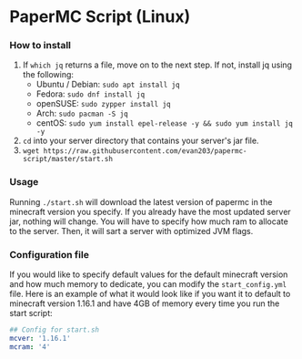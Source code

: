 # PaperMC Script (Linux)  
### How to install  
1. If `which jq` returns a file, move on to the next step. If not, install jq using the following:  
	- Ubuntu / Debian: `sudo apt install jq`
	- Fedora: `sudo dnf install jq` 
	- openSUSE: `sudo zypper install jq`
	- Arch: `sudo pacman -S jq`
	- centOS: `sudo yum install epel-release -y && sudo yum install jq -y`
2. `cd` into your server directory that contains your server's jar file.  
3. `wget https://raw.githubusercontent.com/evan203/papermc-script/master/start.sh` 

### Usage  
Running `./start.sh` will download the latest version of papermc in the minecraft version you specify. If you already 
have the most updated server jar, nothing will change. You will have to specify how much ram to allocate to the server. 
Then, it will sart a server with optimized JVM flags.  

### Configuration file
If you would like to specify default values for the default minecraft version and how much memory to dedicate, you can modify the
`start_config.yml` file. Here is an example of what it would look like if you want it to default to minecraft version 1.16.1
and have 4GB of memory every time you run the start script:
```yaml
## Config for start.sh
mcver: '1.16.1'
mcram: '4'
```
